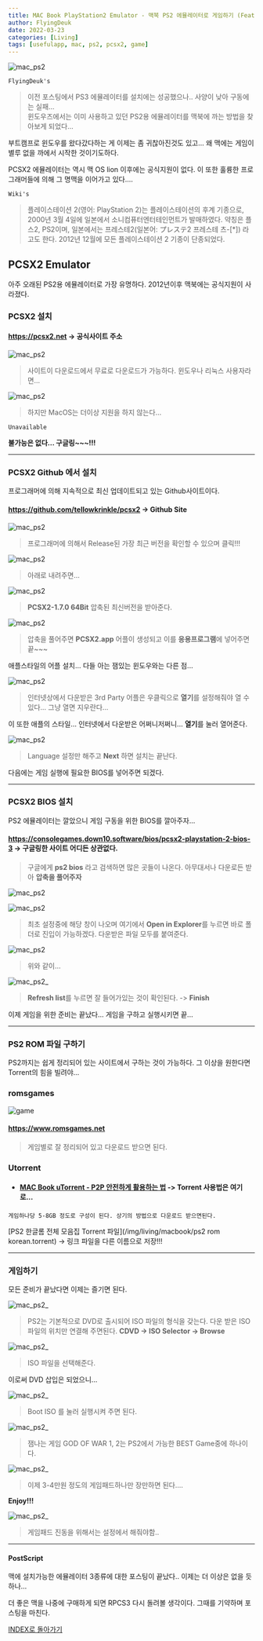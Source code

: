 ```yaml
---
title: MAC Book PlayStation2 Emulator - 맥북 PS2 에뮬레이터로 게임하기 (Feat. PCSX2)
author: FlyingDeuk
date: 2022-03-23
categories: [Living]
tags: [usefulapp, mac, ps2, pcsx2, game]
---
```


![mac_ps2](/img/living/macbook/mac_ps2_1.png)

`FlyingDeuk's`
> 이전 포스팅에서 PS3 에뮬레이터를 설치에는 성공했으나.. 사양이 낮아 구동에는 실패... <br>
윈도우즈에서는 이미 사용하고 있던 PS2용 에뮬레이터를 맥북에 까는 방법을 찾아보게 되었다...<br>

부트캠프로 윈도우를 왔다갔다하는 게 이제는 좀 귀찮아진것도 있고... 왜 맥에는 게임이 별루 없을 까에서 시작한 것이기도하다.

PCSX2 에뮬레이터는 역시 맥 OS lion 이후에는 공식지원이 없다. 이 또한 훌륭한 프로그래머들에 의해 그 명맥을 이어가고 있다....

`Wiki's`
> 플레이스테이션 2(영어: PlayStation 2)는 플레이스테이션의 후계 기종으로, 2000년 3월 4일에 일본에서 소니컴퓨터엔터테인먼트가 발매하였다. 약칭은 플스2, PS2이며, 일본에서는 프레스테2(일본어: プレステ2 프레스테 츠-[*]) 라고도 한다. 2012년 12월에 모든 플레이스테이션 2 기종이 단종되었다.

## PCSX2 Emulator
아주 오래된 PS2용 에뮬레이터로 가장 유명하다. 2012년이후 맥북에는 공식지원이 사라졌다.

### PCSX2 설치
#### <https://pcsx2.net> -> 공식사이트 주소

![mac_ps2](/img/living/macbook/mac_ps2_15.jpg)
> 사이트이 다운로드에서 무료로 다운로드가 가능하다. 윈도우나 리눅스 사용자라면...

![mac_ps2](/img/living/macbook/mac_ps2_16.jpg)
> 하지만 MacOS는 더이상 지원을 하지 않는다...

`Unavailable`

**불가능은 없다... 구글링~~~!!!**

--------

### PCSX2 Github 에서 설치
프로그래머에 의해 지속적으로 최신 업데이트되고 있는 Github사이트이다.

#### <https://github.com/tellowkrinkle/pcsx2> -> Github Site

![mac_ps2](/img/living/macbook/mac_ps2_17.jpg)
> 프로그래머에 의해서 Release된 가장 최근 버전을 확인할 수 있으며 클릭!!!

![mac_ps2](/img/living/macbook/mac_ps2_18.jpg)
> 아래로 내려주면...

![mac_ps2](/img/living/macbook/mac_ps2_19.jpg)
> **PCSX2-1.7.0 64Bit** 압축된 최신버전을 받아준다.

![mac_ps2](/img/living/macbook/mac_ps2_2.jpg)
> 압축을 풀어주면 **PCSX2.app** 어플이 생성되고 이를 **응용프로그램**에 넣어주면 끝~~~

애플스타일의 어플 설치... 다들 아는 잼있는 윈도우와는 다른 점...

![mac_ps2](/img/living/macbook/mac_ps2_3.jpg)
> 인터넷상에서 다운받은 3rd Party 어플은 우클릭으로 **열기**를 설정해줘야 열 수 있다... 그냥 열면 지우란다...

이 또한 애플의 스타일... 인터넷에서 다운받은 어쩌니저쩌니... **열기**를 눌러 열어준다.

![mac_ps2](/img/living/macbook/mac_ps2_4.jpg)
> Language 설정만 해주고 **Next** 하면 설치는 끝난다.

다음에는 게임 실행에 필요한 BIOS를 넣어주면 되겠다.

-------------

### PCSX2 BIOS 설치
PS2 에뮬레이터는 깔았으니 게임 구동을 위한 BIOS를 깔아주자...

#### <https://consolegames.down10.software/bios/pcsx2-playstation-2-bios-3> -> 구글링한 사이트 어디든 상관없다.
> 구글에게 **ps2 bios** 라고 검색하면 많은 곳들이 나온다. 아무대서나 다운로든 받아 **압축을 풀어주자**

![mac_ps2](/img/living/macbook/mac_ps2_5.jpg)



![mac_ps2](/img/living/macbook/mac_ps2_8.jpg)
> 최초 설정중에 해당 창이 나오며 여기에서 **Open in Explorer**를 누르면 바로 폴더로 진입이 가능하겠다. 다운받은 파일 모두를 붙여준다.

![mac_ps2](/img/living/macbook/mac_ps2_7.jpg)
> 위와 같이...

![mac_ps2_](/img/living/macbook/mac_ps2_12.jpg)
> **Refresh list**를 누르면 잘 들어가있는 것이 확인된다. -> **Finish**

이제 게임을 위한 준비는 끝났다... 게임을 구하고 실행시키면 끝...

---------------

### PS2 ROM 파일 구하기
PS2까지는 쉽게 정리되어 있는 사이트에서 구하는 것이 가능하다. 그 이상을 원한다면 Torrent의 힘을 빌려야...

### romsgames
![game](/img/living/macbook/game6.jpg)

#### <https://www.romsgames.net>
> 게임별로 잘 정리되어 있고 다운로드 받으면 된다.

### Utorrent
- #### [MAC Book uTorrent - P2P 안전하게 활용하는 법](/posts/MacTorrent/) -> Torrent 사용법은 여기로...

`게임하나당 5-8GB 정도로 구성이 된다. 상기의 방법으로 다운로드 받으면된다.`

[PS2 한글롬 전체 모음집 Torrent 파일](/img/living/macbook/ps2 rom korean.torrent)  ->  링크 파일을 다른 이름으로 저장!!!

-----------

### 게임하기
모든 준비가 끝났다면 이제는 즐기면 된다.

![mac_ps2_](/img/living/macbook/mac_ps2_9.jpg)
> PS2는 기본적으로 DVD로 출시되어 ISO 파일의 형식을 갖는다. 다운 받은 ISO파일의 위치만 연결해 주면된다.
**CDVD -> ISO Selector -> Browse**

![mac_ps2_](/img/living/macbook/mac_ps2_13.jpg)
> ISO 파일을 선택해준다.

이로써 DVD 삽입은 되었으니...

![mac_ps2_](/img/living/macbook/mac_ps2_10.jpg)
> Boot ISO 를 눌러 실행시켜 주면 된다.


![mac_ps2_](/img/living/macbook/mac_ps2_11.jpg)
> 잼나는 게임 GOD OF WAR 1, 2는 PS2에서 가능한 BEST Game중에 하나이다.

![mac_ps2_](/img/living/macbook/mac_ps2_14.jpg)
> 이제 3-4만원 정도의 게임패드하나만 장만하면 된다....


**Enjoy!!!**

![mac_ps2_](/img/living/macbook/mac_ps2_20.jpg)
> 게임패드 진동을 위해서는 설정에서 해줘야함..


------

#### PostScript
맥에 설치가능한 에뮬레이터 3종류에 대한 포스팅이 끝났다.. 이제는 더 이상은 없을 듯하나...

더 좋은 맥을 나중에 구매하게 되면 RPCS3 다시 돌려볼 생각이다. 그때를 기약하며 포스팅을 마친다.

[INDEX로 돌아가기](/posts/Macbook/)
